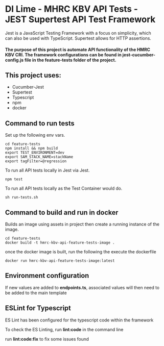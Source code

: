 # DI Lime - MHRC KBV API Tests - JEST Supertest API Test Framework

Jest is a JavaScript Testing Framework with a focus on simplicity, which can also be used with TypeScript.
Supertest allows for HTTP assertions.

#### The purpose of this project is automate API functionality of the HMRC KBV CRI. The framework configurations can be found in jest-cucumber-config.js file in the feature-tests folder of the project.

## This project uses:

- Cucumber-Jest
- Supertest
- Typescript
- npm
- docker

## Command to run tests

Set up the following env vars.

```shell
cd feature-tests
npm install && npm build
export TEST_ENVIRONMENT=dev
export SAM_STACK_NAME=stackName
export tagFilter=@regression
```

To run all API tests locally in Jest via Jest.

```shell
npm test
```

To run all API tests locally as the Test Container would do.

```shell
sh run-tests.sh
```

## Command to build and run in docker

Builds an image using assets in project then create a running instance of the image.

```shell
cd feature-tests
docker build -t hmrc-kbv-api-feature-tests-image .
```

once the docker image is built, run the following the execute the dockerfile

```shell
docker run hmrc-kbv-api-feature-tests-image:latest
```

## Environment configuration

If new values are added to **endpoints.ts**, associated values will then need to be added to the main template

## ESLint for Typescript

ES Lint has been configured for the typescript code within the framework

To check the ES Linting, run **lint:code** in the command line

run **lint:code:fix** to fix some issues found
